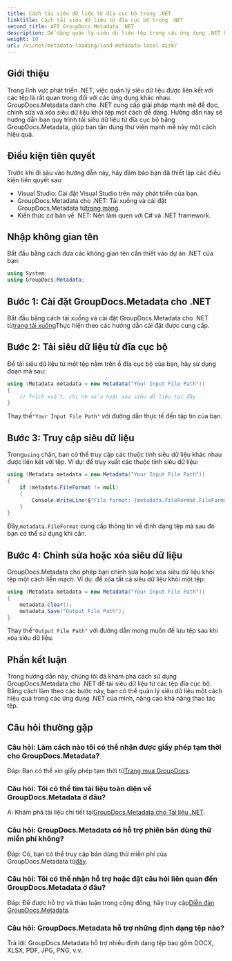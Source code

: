 ```yaml
---
title: Cách tải siêu dữ liệu từ đĩa cục bộ trong .NET
linktitle: Cách tải siêu dữ liệu từ đĩa cục bộ trong .NET
second_title: API GroupDocs.Metadata .NET
description: Dễ dàng quản lý siêu dữ liệu tệp trong các ứng dụng .NET bằng GroupDocs.Metadata để nâng cao khả năng thao tác tệp.
weight: 10
url: /vi/net/metadata-loading/load-metadata-local-disk/
---
```

## Giới thiệu
Trong lĩnh vực phát triển .NET, việc quản lý siêu dữ liệu được liên kết với các tệp là rất quan trọng đối với các ứng dụng khác nhau. GroupDocs.Metadata dành cho .NET cung cấp giải pháp mạnh mẽ để đọc, chỉnh sửa và xóa siêu dữ liệu khỏi tệp một cách dễ dàng. Hướng dẫn này sẽ hướng dẫn bạn quy trình tải siêu dữ liệu từ đĩa cục bộ bằng GroupDocs.Metadata, giúp bạn tận dụng thư viện mạnh mẽ này một cách hiệu quả.
## Điều kiện tiên quyết
Trước khi đi sâu vào hướng dẫn này, hãy đảm bảo bạn đã thiết lập các điều kiện tiên quyết sau:
- Visual Studio: Cài đặt Visual Studio trên máy phát triển của bạn.
-  GroupDocs.Metadata cho .NET: Tải xuống và cài đặt GroupDocs.Metadata từ[trang mạng](https://releases.groupdocs.com/metadata/net/).
- Kiến thức cơ bản về .NET: Nên làm quen với C# và .NET framework.

## Nhập không gian tên
Bắt đầu bằng cách đưa các không gian tên cần thiết vào dự án .NET của bạn:
```csharp
using System;
using GroupDocs.Metadata;
```
## Bước 1: Cài đặt GroupDocs.Metadata cho .NET
 Bắt đầu bằng cách tải xuống và cài đặt GroupDocs.Metadata cho .NET từ[trang tải xuống](https://releases.groupdocs.com/metadata/net/)Thực hiện theo các hướng dẫn cài đặt được cung cấp.
## Bước 2: Tải siêu dữ liệu từ đĩa cục bộ
Để tải siêu dữ liệu từ một tệp nằm trên ổ đĩa cục bộ của bạn, hãy sử dụng đoạn mã sau:
```csharp
using (Metadata metadata = new Metadata("Your Input File Path"))
{
    // Trích xuất, chỉnh sửa hoặc xóa siêu dữ liệu tại đây
}
```
 Thay thế`"Your Input File Path"` với đường dẫn thực tế đến tập tin của bạn.
## Bước 3: Truy cập siêu dữ liệu
 Trong`using` chặn, bạn có thể truy cập các thuộc tính siêu dữ liệu khác nhau được liên kết với tệp. Ví dụ: để truy xuất các thuộc tính siêu dữ liệu:
```csharp
using (Metadata metadata = new Metadata("Your Input File Path"))
{
    if (metadata.FileFormat != null)
    {
        Console.WriteLine($"File format: {metadata.FileFormat.FileFormatType}");
    }
}
```
 Đây,`metadata.FileFormat` cung cấp thông tin về định dạng tệp mà sau đó bạn có thể sử dụng khi cần.
## Bước 4: Chỉnh sửa hoặc xóa siêu dữ liệu
GroupDocs.Metadata cho phép bạn chỉnh sửa hoặc xóa siêu dữ liệu khỏi tệp một cách liền mạch. Ví dụ: để xóa tất cả siêu dữ liệu khỏi một tệp:
```csharp
using (Metadata metadata = new Metadata("Your Input File Path"))
{
    metadata.Clear();
    metadata.Save("Output File Path");
}
```
 Thay thế`"Output File Path"` với đường dẫn mong muốn để lưu tệp sau khi xóa siêu dữ liệu.

## Phần kết luận
Trong hướng dẫn này, chúng tôi đã khám phá cách sử dụng GroupDocs.Metadata cho .NET để tải siêu dữ liệu từ các tệp đĩa cục bộ. Bằng cách làm theo các bước này, bạn có thể quản lý siêu dữ liệu một cách hiệu quả trong các ứng dụng .NET của mình, nâng cao khả năng thao tác tệp.

## Câu hỏi thường gặp
### Câu hỏi: Làm cách nào tôi có thể nhận được giấy phép tạm thời cho GroupDocs.Metadata?
 Đáp: Bạn có thể xin giấy phép tạm thời từ[Trang mua GroupDocs](https://purchase.groupdocs.com/temporary-license/).
### Câu hỏi: Tôi có thể tìm tài liệu toàn diện về GroupDocs.Metadata ở đâu?
 A: Khám phá tài liệu chi tiết tại[GroupDocs.Metadata cho Tài liệu .NET](https://tutorials.groupdocs.com/metadata/net/).
### Câu hỏi: GroupDocs.Metadata có hỗ trợ phiên bản dùng thử miễn phí không?
 Đáp: Có, bạn có thể truy cập bản dùng thử miễn phí của GroupDocs.Metadata từ[đây](https://releases.groupdocs.com/).
### Câu hỏi: Tôi có thể nhận hỗ trợ hoặc đặt câu hỏi liên quan đến GroupDocs.Metadata ở đâu?
 Đáp: Để được hỗ trợ và thảo luận trong cộng đồng, hãy truy cập[Diễn đàn GroupDocs.Metadata](https://forum.groupdocs.com/c/metadata/14).
### Câu hỏi: GroupDocs.Metadata hỗ trợ những định dạng tệp nào?
Trả lời: GroupDocs.Metadata hỗ trợ nhiều định dạng tệp bao gồm DOCX, XLSX, PDF, JPG, PNG, v.v.